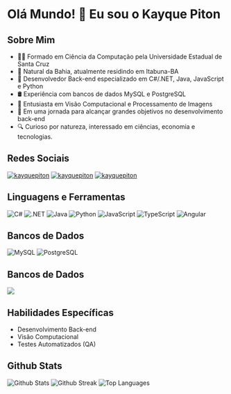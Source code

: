 # Olá Mundo! 👋 Eu sou o Kayque Piton

## Sobre Mim
- 👨‍💻 Formado em Ciência da Computação pela Universidade Estadual de Santa Cruz
- 📍 Natural da Bahia, atualmente residindo em Itabuna-BA
- 🌱 Desenvolvedor Back-end especializado em C#/.NET, Java, JavaScript e Python
- 🛢️ Experiência com bancos de dados MySQL e PostgreSQL
- 🤖 Entusiasta em Visão Computacional e Processamento de Imagens
- 🔭 Em uma jornada para alcançar grandes objetivos no desenvolvimento back-end
- 🔍 Curioso por natureza, interessado em ciências, economia e tecnologias.

## Redes Sociais
<p align="left">
<a href="https://linkedin.com/in/kayquepiton" target="blank"><img src="https://skillicons.dev/icons?i=linkedin" alt="kayquepiton" /></a>
<a href="https://instagram.com/kayquepiton" target="blank"><img src="https://skillicons.dev/icons?i=instagram" alt="kayquepiton" /></a>
<a href="https://github.com/kayquepiton" target="blank"><img src="https://skillicons.dev/icons?i=github" alt="kayquepiton" /></a>
</p>

## Linguagens e Ferramentas
![C#](https://skillicons.dev/icons?i=cs)
![.NET](https://skillicons.dev/icons?i=dotnet)
![Java](https://skillicons.dev/icons?i=java)
![Python](https://skillicons.dev/icons?i=python)
![JavaScript](https://skillicons.dev/icons?i=javascript)
![TypeScript](https://skillicons.dev/icons?i=typescript)
![Angular](https://skillicons.dev/icons?i=angular)

## Bancos de Dados
![MySQL](https://skillicons.dev/icons?i=mysql)
![PostgreSQL](https://skillicons.dev/icons?i=postgresql)

## Bancos de Dados
<p align="left">
  <a href="https://skillicons.dev">
    <img src="https://skillicons.dev/icons?i=docker,aws" />
  </a>
</p>

## Habilidades Específicas
- Desenvolvimento Back-end
- Visão Computacional
- Testes Automatizados (QA)

## Github Stats
![Github Stats](https://github-readme-stats.vercel.app/api?username=kayquepiton&show_icons=true&include_all_commits=true&count_private=true&theme=dracula&rank_icon=github)
![Github Streak](http://github-readme-streak-stats.herokuapp.com?user=kayquepiton&theme=dracula)
![Top Languages](https://github-readme-stats.vercel.app/api/top-langs/?username=kayquepiton&show_icons=true&theme=dracula&layout=compact)
